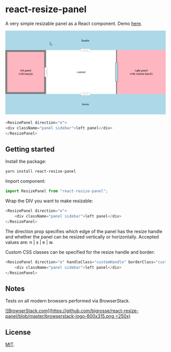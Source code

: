 # react-resize-panel

A very simple resizable panel as a React component. Demo [here](https://bjgrosse.github.io/react-resize-panel/demo/public/index.html). 

![Resize panel demo](demo/public/demo.gif)

```js
<ResizePanel direction="e">
<div className="panel sidebar">left panel</div>
</ResizePanel>
```

## Getting started

Install the package:

```bash
yarn install react-resize-panel
```

Import component:

```javascript
import ResizePanel from "react-resize-panel";
```

Wrap the DIV you want to make resizable:

```js
<ResizePanel direction="e">
    <div className="panel sidebar">left panel</div>
</ResizePanel>
```

The direction prop specifies which edge of the panel has the resize handle and whether the panel can be resized vertically or horizontally. Accepted values are: n | s | e | w.

Custom CSS classes can be specified for the resize handle and border:

```js
<ResizePanel direction="e" handleClass="customHandle" borderClass="customResizeBorder">
    <div className="panel sidebar">left panel</div>
</ResizePanel>
```

## Notes
Tests on all modern browsers performed via BrowserStack.

[![BrowserStack.com](https://github.com/bjgrosse/react-resize-panel/blob/master/browserstack-logo-600x315.png =250x)](https://browserstack.com)

## License

[MIT](LICENSE).
